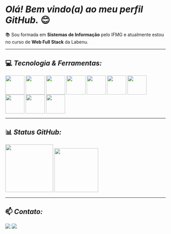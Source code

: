 # ***Olá! Bem vindo(a) ao meu perfil GitHub.*** 😊

📚 Sou formada em <b>Sistemas de Informação</b> pelo IFMG e atualmente estou no curso de <b>Web Full Stack</b> da Labenu.

---

## 💻 ***Tecnologia & Ferramentas:***

<div>
<img src="https://cdn.jsdelivr.net/gh/devicons/devicon/icons/css3/css3-original-wordmark.svg" align="center" heigth="50" width="60"/>
<img src="https://cdn.jsdelivr.net/gh/devicons/devicon/icons/html5/html5-original-wordmark.svg" align="center" heigth="50" width="60"/>
<img src="https://cdn.jsdelivr.net/gh/devicons/devicon/icons/javascript/javascript-original.svg" align="center" heigth="50" width="60"/>
<img src="https://cdn.jsdelivr.net/gh/devicons/devicon/icons/react/react-original-wordmark.svg" align="center" heigth="50" width="60"/>
<img src="https://cdn.jsdelivr.net/gh/devicons/devicon/icons/php/php-plain.svg" align="center" heigth="50" width="60"/>
<img src="https://cdn.jsdelivr.net/gh/devicons/devicon/icons/mysql/mysql-original-wordmark.svg" align="center" heigth="50" width="60" />
<img src="https://cdn.jsdelivr.net/gh/devicons/devicon/icons/java/java-original-wordmark.svg" align="center" heigth="50" width="60"/>
<img src="https://cdn.jsdelivr.net/gh/devicons/devicon/icons/python/python-original-wordmark.svg" align="center" heigth="50" width="60"/>
<img src="https://cdn.jsdelivr.net/gh/devicons/devicon/icons/windows8/windows8-original.svg"align="center" heigth="50" width="60" />
<img src="https://cdn.jsdelivr.net/gh/devicons/devicon/icons/linux/linux-original.svg" align="center" heigth="50" width="60"/>
</div>

---

## 📊 ***Status GitHub:***

<div>
<img height="150em" src="https://github-readme-stats.vercel.app/api?username=ludmilaasouza&theme=radical&show_icons=true">

<img height="138em" src="https://github-readme-stats.vercel.app/api/top-langs/?username=ludmilaasouza&theme=radical&hide_border=false&include_all_commits=false&count_private=false&layout=compact">
</div>

---

## 📫 ***Contato:***

 <a href = "mailto:ludmilasouz.a@hotmail.com"><img src="https://img.shields.io/badge/Hotmail-0078D4?style=for-the-badge&logo=microsoft-outlook&logoColor=white" target="_blank"></a>
<a href = "https://www.linkedin.com/in/ludmilaasouza/">
<img src="https://img.shields.io/badge/LinkedIn-0077B5?style=for-the-badge&logo=linkedin&logoColor=white" target="_blank"/>
</a> 